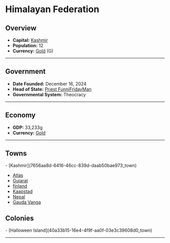 <!--UNDEDITED FILE, remove this entire line if this file has been edited!-->
# <!--NAME-->Himalayan Federation<!--NAME-->

## Overview

- **Capital:** <!--CAPITAL_LINK-->[Kashmir](7656aa8d-6416-46cc-839d-daab50bae973_town)<!--CAPITAL_LINK-->
- **Population:** <!--POPULATION-->12<!--POPULATION-->
- **Currency:** <!--CURRENCY_LINK-->[Gold](Gold_currency)<!--CURRENCY_LINK--> (<!--CURRENCY_ABV-->G<!--CURRENCY_ABV-->)

---

## Government

- **Date Founded:** <!--FOUNDED-->December 16, 2024<!--FOUNDED-->
- **Head of State:** <!--LEADER_TITLE_LINK-->[Priest FunniFridayMan](FunniFridayMan_user)<!--LEADER_TITLE_LINK-->
- **Governmental System:** <!--GOVERNMENT-->Theocracy<!--GOVERNMENT-->

---

## Economy

- **GDP:** <!--GDP-->33,233g<!--GDP-->
- **Currency:** <!--CURRENCY_LINK-->[Gold](Gold_currency)<!--CURRENCY_LINK-->

---

## Towns

<!--TOWNS-->- [Kashmir](7656aa8d-6416-46cc-839d-daab50bae973_town)
- [Atlas](afb86400-3ff9-42f6-9345-677f36fa94e7_town)
- [Gujarat](693b3501-6884-456d-81b7-9a3296bb25c8_town)
- [finland](2e870e3d-25ec-4b1f-9c72-0922e8408861_town)
- [Kaapstad](daa66fc0-4639-4eb1-9a68-6acea9cd055d_town)
- [Nepal](788fa7ad-d44d-496f-856a-6f65991afa14_town)
- [Gauda Vanga](d604eb9c-e1a3-4764-a841-ada6e1e81e76_town)<!--TOWNS-->

## Colonies

<!--COLONIES-->- [Halloween Island](40a33b15-16e4-4f9f-aa0f-03e3c39608d0_town)<!--COLONIES-->

---